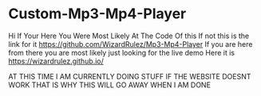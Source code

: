 # Custom-Mp3-Mp4-Player
Hi If Your Here You Were Most Likely At The Code Of this If not this is the link for it https://github.com/WizardRulez/Mp3-Mp4-Player
If you are here from there you are most likely just looking for the live demo Here it is https://wizardrulez.github.io/

AT THIS TIME I AM CURRENTLY DOING STUFF IF THE WEBSITE DOESNT WORK THAT IS WHY THIS WILL GO AWAY WHEN I AM DONE 
